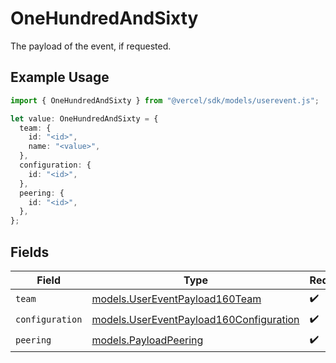 # OneHundredAndSixty

The payload of the event, if requested.

## Example Usage

```typescript
import { OneHundredAndSixty } from "@vercel/sdk/models/userevent.js";

let value: OneHundredAndSixty = {
  team: {
    id: "<id>",
    name: "<value>",
  },
  configuration: {
    id: "<id>",
  },
  peering: {
    id: "<id>",
  },
};
```

## Fields

| Field                                                                                    | Type                                                                                     | Required                                                                                 | Description                                                                              |
| ---------------------------------------------------------------------------------------- | ---------------------------------------------------------------------------------------- | ---------------------------------------------------------------------------------------- | ---------------------------------------------------------------------------------------- |
| `team`                                                                                   | [models.UserEventPayload160Team](../models/usereventpayload160team.md)                   | :heavy_check_mark:                                                                       | N/A                                                                                      |
| `configuration`                                                                          | [models.UserEventPayload160Configuration](../models/usereventpayload160configuration.md) | :heavy_check_mark:                                                                       | N/A                                                                                      |
| `peering`                                                                                | [models.PayloadPeering](../models/payloadpeering.md)                                     | :heavy_check_mark:                                                                       | N/A                                                                                      |